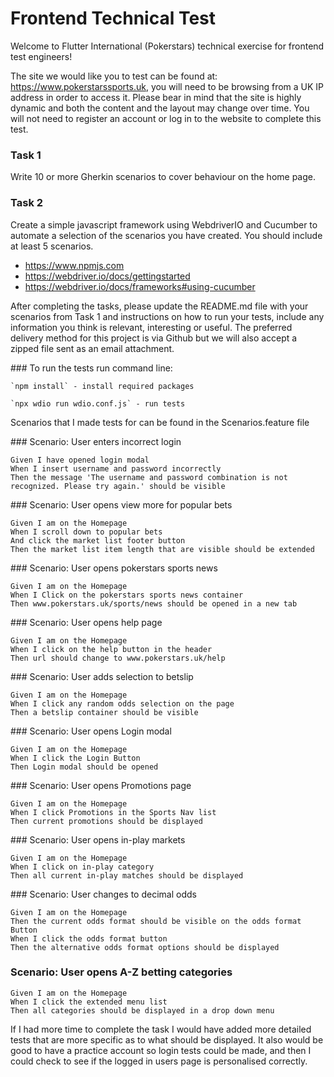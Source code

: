 # Frontend Technical Test

Welcome to Flutter International (Pokerstars) technical exercise for frontend test engineers!

The site we would like you to test can be found at: https://www.pokerstarssports.uk, you will need to be browsing from a UK IP address in order to access it. Please bear in mind that the site is highly dynamic and both the content and the layout may change over time. You will not need to register an account or log in to the website to complete this test.

### Task 1

Write 10 or more Gherkin scenarios to cover behaviour on the home page.

### Task 2

Create a simple javascript framework using WebdriverIO and Cucumber to automate a selection of the scenarios you have created. You should include at least 5 scenarios.

- https://www.npmjs.com
- https://webdriver.io/docs/gettingstarted
- https://webdriver.io/docs/frameworks#using-cucumber

After completing the tasks, please update the README.md file with your scenarios from Task 1 and instructions on how to run your tests, include any information you think is relevant, interesting or useful. The preferred delivery method for this project is via Github but we will also accept a zipped file sent as an email attachment.

### To run the tests run command line:
```
`npm install` - install required packages
```
```
`npx wdio run wdio.conf.js` - run tests
```

Scenarios that I made tests for can be found in the Scenarios.feature file

### Scenario: User enters incorrect login

```
Given I have opened login modal
When I insert username and password incorrectly
Then the message 'The username and password combination is not recognized. Please try again.' should be visible
```

### Scenario: User opens view more for popular bets

```
Given I am on the Homepage
When I scroll down to popular bets
And click the market list footer button
Then the market list item length that are visible should be extended
```

### Scenario: User opens pokerstars sports news

```
Given I am on the Homepage
When I Click on the pokerstars sports news container
Then www.pokerstars.uk/sports/news should be opened in a new tab
```

### Scenario: User opens help page

```
Given I am on the Homepage
When I click on the help button in the header
Then url should change to www.pokerstars.uk/help
```

### Scenario: User adds selection to betslip

```
Given I am on the Homepage
When I click any random odds selection on the page
Then a betslip container should be visible
```

### Scenario: User opens Login modal

```
Given I am on the Homepage
When I click the Login Button
Then Login modal should be opened
```

### Scenario: User opens Promotions page

```
Given I am on the Homepage
When I click Promotions in the Sports Nav list
Then current promotions should be displayed
```

### Scenario: User opens in-play markets

```
Given I am on the Homepage
When I click on in-play category
Then all current in-play matches should be displayed
```

### Scenario: User changes to decimal odds

```
Given I am on the Homepage
Then the current odds format should be visible on the odds format Button
When I click the odds format button
Then the alternative odds format options should be displayed
```

### Scenario: User opens A-Z betting categories

```
Given I am on the Homepage
When I click the extended menu list
Then all categories should be displayed in a drop down menu
```

If I had more time to complete the task I would have added more detailed tests that are more specific as to what should be displayed. It also would be good to have a practice account so login tests could be made, and then I could check to see if the logged in users page is personalised correctly.
